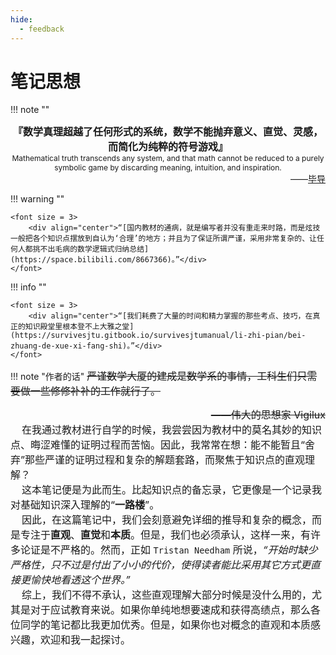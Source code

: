 ```yaml
---
hide: 
  - feedback
---
```


# 笔记思想

!!! note "" 
    <div align="center" style="font-size:16px;font-weight:bold">
        『数学真理超越了任何形式的系统，数学不能抛弃意义、直觉、灵感，而简化为纯粹的符号游戏』
    </div>
    <div align="center" style="font-size:12px">
        Mathematical truth transcends any system,  and that math cannot be reduced to a purely symbolic game by discarding meaning, intuition, and inspiration.
    </div>
    <div align="right">
        ——[毕导](https://www.bilibili.com/video/BV19u4y1D7GT/?spm_id_from=333.1387.upload.video_card.click&vd_source=5e6a35b3c0563fa7cc65b377adfc5710)
    </div>

!!! warning ""

    <font size = 3>
        <div align="center">“[国内教材的通病，就是编写者并没有重走来时路，而是炫技一般把各个知识点摆放到自认为‘合理’的地方；并且为了保证所谓严谨，采用非常复杂的、让任何人都挑不出毛病的数学逻辑式归纳总结](https://space.bilibili.com/8667366)。”</div>
    </font>

!!! info ""

    <font size = 3>
        <div align="center">“[我们耗费了大量的时间和精力掌握的那些考点、技巧，在真正的知识殿堂里根本登不上大雅之堂](https://survivesjtu.gitbook.io/survivesjtumanual/li-zhi-pian/bei-zhuang-de-xue-xi-fang-shi)。”</div>
    </font>

!!! note "作者的话"
    <font size = 3>
        <del>严谨数学大厦的建成是数学系的事情，工科生们只需要做一些修修补补的工作就行了。</del>
        <div align="right"><del>——伟大的思想家 Vigilux</del></div>
        <div>&nbsp;&nbsp;&nbsp;&nbsp;在我通过教材进行自学的时候，我尝尝因为教材中的莫名其妙的知识点、晦涩难懂的证明过程而苦恼。因此，我常常在想：能不能暂且“舍弃”那些严谨的证明过程和复杂的解题套路，而聚焦于知识点的直观理解？</div>
        <div>&nbsp;&nbsp;&nbsp;&nbsp;这本笔记便是为此而生。比起知识点的备忘录，它更像是一个记录我对基础知识深入理解的“**一路楼**”。</div>
        <div>&nbsp;&nbsp;&nbsp;&nbsp;因此，在这篇笔记中，我们会刻意避免详细的推导和复杂的概念，而是专注于**直观**、**直觉**和**本质**。但是，我们也必须承认，这样一来，有许多论证是不严格的。然而，正如 `Tristan Needham` 所说，*“开始时缺少严格性，只不过是付出了小小的代价，使得读者能比采用其它方式更直接更愉快地看透这个世界。”*</div>
        <div>&nbsp;&nbsp;&nbsp;&nbsp;综上，我们不得不承认，这些直观理解大部分时候是没什么用的，尤其是对于应试教育来说。如果你单纯地想要速成和获得高绩点，那么各位同学的笔记都比我更加优秀。但是，如果你也对概念的直观和本质感兴趣，欢迎和我一起探讨。</div>
    </font>